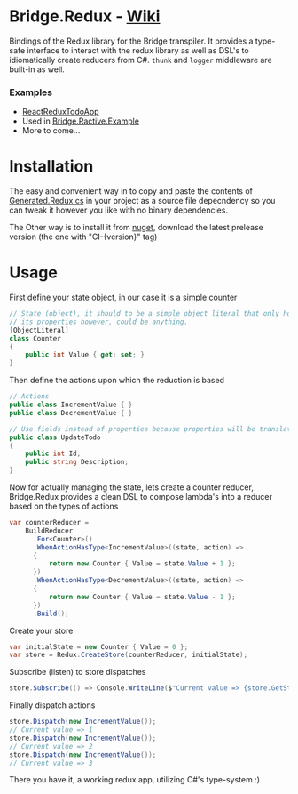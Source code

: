 # Bridge.Redux - [Wiki](https://github.com/Zaid-Ajaj/Bridge.Redux/wiki)
Bindings of the Redux library for the Bridge transpiler. It provides a type-safe interface to interact with the redux library as well as DSL's to idiomatically create reducers from C#. `thunk` and `logger` middleware are built-in as well.

### Examples
 - [ReactReduxTodoApp](https://github.com/Zaid-Ajaj/ReactReduxTodoApp)
 - Used in [Bridge.Ractive.Example](https://github.com/Zaid-Ajaj/Bridge.Ractive/tree/master/Bridge.Ractive.Example)
 - More to come...

# Installation
The easy and convenient way in to copy and paste the contents of [Generated.Redux.cs](https://github.com/Zaid-Ajaj/Bridge.Redux/blob/master/Bridge.Redux/Generated.Redux.cs) in your project as a source file depecndency so you can tweak it however you like with no binary dependencies. 

The Other way is to install it from [nuget](https://www.nuget.org/packages/Bridge.Redux/), download the latest prelease version (the one with "CI-{version}" tag)

# Usage 
First define your state object, in our case it is a simple counter
```csharp
// State (object), it should to be a simple object literal that only holds data
// its properties however, could be anything. 
[ObjectLiteral]
class Counter
{
    public int Value { get; set; }
}
```
Then define the actions upon which the reduction is based
```csharp
// Actions
public class IncrementValue { }
public class DecrementValue { }

// Use fields instead of properties because properties will be translated to getter and setter methods
public class UpdateTodo 
{
    public int Id;
    public string Description;
}
```
Now for actually managing the state, lets create a counter reducer, Bridge.Redux provides a clean DSL to compose lambda's into a reducer based on the types of actions
```csharp
var counterReducer = 
    BuildReducer
      .For<Counter>() 
      .WhenActionHasType<IncrementValue>((state, action) =>
      {
          return new Counter { Value = state.Value + 1 };
      }) 
      .WhenActionHasType<DecrementValue>((state, action) =>
      {
          return new Counter { Value = state.Value - 1 };
      })
      .Build();
```
Create your store
```csharp
var initialState = new Counter { Value = 0 };
var store = Redux.CreateStore(counterReducer, initialState);
```
Subscribe (listen) to store dispatches
```csharp
store.Subscribe(() => Console.WriteLine($"Current value => {store.GetState().Value}"));
```
Finally dispatch actions
```csharp
store.Dispatch(new IncrementValue());
// Current value => 1
store.Dispatch(new IncrementValue());
// Current value => 2
store.Dispatch(new IncrementValue());
// Current value => 3
```
There you have it, a working redux app, utilizing C#'s type-system :)
